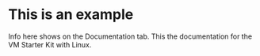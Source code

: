 # This is an example

Info here shows on the Documentation tab. This the documentation for the VM Starter Kit with Linux.